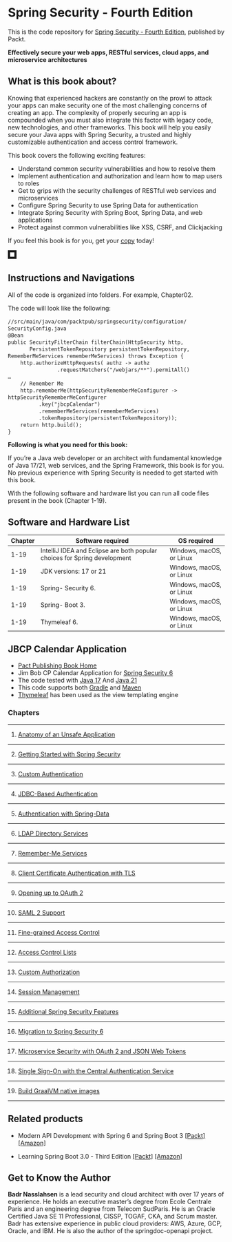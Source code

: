 # Spring Security - Fourth Edition

<a href="https://www.packtpub.com/product/spring-security-fourth-edition/9781835460504"><img src="https://content.packt.com/B21757/cover_image_small.jpg" alt="" height="256px" align="right"></a>

This is the code repository for [Spring Security - Fourth Edition](https://www.packtpub.com/product/spring-security-fourth-edition/9781835460504), published by Packt.

**Effectively secure your web apps, RESTful services, cloud apps, and microservice architectures**

## What is this book about?
Knowing that experienced hackers are constantly on the prowl to attack your apps can make security one of the most challenging concerns of creating an app. The complexity of properly securing an app is compounded when you must also integrate this factor with legacy code, new technologies, and other frameworks. This book will help you easily secure your Java apps with Spring Security, a trusted and highly customizable authentication and access control framework.
	
This book covers the following exciting features:
* Understand common security vulnerabilities and how to resolve them
* Implement authentication and authorization and learn how to map users to roles
* Get to grips with the security challenges of RESTful web services and microservices
* Configure Spring Security to use Spring Data for authentication
* Integrate Spring Security with Spring Boot, Spring Data, and web applications
* Protect against common vulnerabilities like XSS, CSRF, and Clickjacking

If you feel this book is for you, get your [copy](https://www.amazon.com/dp/183546050X) today!

<a href="https://www.packtpub.com/?utm_source=github&utm_medium=banner&utm_campaign=GitHubBanner"><img src="https://raw.githubusercontent.com/PacktPublishing/GitHub/master/GitHub.png" 
alt="https://www.packtpub.com/" border="5" /></a>


## Instructions and Navigations
All of the code is organized into folders. For example, Chapter02.

The code will look like the following:
```
//src/main/java/com/packtpub/springsecurity/configuration/
SecurityConfig.java
@Bean
public SecurityFilterChain filterChain(HttpSecurity http,
       PersistentTokenRepository persistentTokenRepository,
RememberMeServices rememberMeServices) throws Exception {
    http.authorizeHttpRequests( authz -> authz
                .requestMatchers("/webjars/**").permitAll()
…
    // Remember Me
    http.rememberMe(httpSecurityRememberMeConfigurer -> 
httpSecurityRememberMeConfigurer
          .key("jbcpCalendar")
          .rememberMeServices(rememberMeServices)
          .tokenRepository(persistentTokenRepository));
    return http.build();
}
```

**Following is what you need for this book:**

If you’re a Java web developer or an architect with fundamental knowledge of Java 17/21, web services, and the Spring Framework, this book is for you. No previous experience with Spring Security is needed to get started with this book.

With the following software and hardware list you can run all code files present in the book (Chapter 1-19).

## Software and Hardware List

| Chapter  | Software required                                                          | OS required                      |
| -------- | ---------------------------------------------------------------------------| ---------------------------------|
| 1-19     | IntelliJ IDEA and Eclipse are both popular choices for Spring development  | Windows, macOS, or Linux         |
| 1-19     | JDK versions: 17 or 21                                                     | Windows, macOS, or Linux         |
| 1-19     | Spring- Security 6.                                                        | Windows, macOS, or Linux         |
| 1-19     | Spring- Boot 3.                                                            | Windows, macOS, or Linux         |
| 1-19     | Thymeleaf 6.                                                               | Windows, macOS, or Linux         |

## JBCP Calendar Application

* [Pact Publishing Book Home](https://www.packtpub.com/application-development/spring-security-fourth-edition)
* Jim Bob CP Calendar Application for [Spring Security 6](https://docs.spring.io/spring-security/reference/index.html)
* The code tested with [Java 17](https://openjdk.org/projects/jdk/17/) And [Java 21](https://openjdk.java.net/projects/jdk/21/)
* This code supports both [Gradle](http://gradle.org) and [Maven](https://maven.apache.org/)
* [Thymeleaf](https://www.thymeleaf.org/) has been used as the view templating engine

### Chapters

***
1. [Anatomy of an Unsafe Application](Chapter01/README.md)
***
2. [Getting Started with Spring Security](Chapter02/README.md)
***
3. [Custom Authentication](Chapter03/README.md)
***
4. [JDBC-Based Authentication](Chapter04/README.md)
***
5. [Authentication with Spring-Data](Chapter05/README.md)
***
6. [LDAP Directory Services](Chapter06/README.md)
***
7. [Remember-Me Services](Chapter07/README.md)
***
8. [Client Certificate Authentication with TLS](Chapter08/README.md)
***
9. [Opening up to OAuth 2](Chapter09/README.md)
***
10. [SAML 2 Support](Chapter10/README.md)
***
11. [Fine-grained Access Control](Chapter11/README.md)
***
12. [Access Control Lists](Chapter12/README.md)
***
13. [Custom Authorization](Chapter13/README.md)
***
14. [Session Management](Chapter14/README.md)
***
15. [Additional Spring Security Features](Chapter15/README.md)
***
16. [Migration to Spring Security 6](Chapter16/README.md)
***
17. [Microservice Security with OAuth 2 and JSON Web Tokens](Chapter17/README.md)
***
18. [Single Sign-On with the Central Authentication Service](Chapter18/README.md)
***
19. [Build GraalVM native images](Chapter19/README.md)
***

## Related products <Other books you may enjoy>
* Modern API Development with Spring 6 and Spring Boot 3 [[Packt]](https://www.packtpub.com/product/modern-api-development-with-spring-6-and-spring-boot-3-second-edition/9781804613276) [[Amazon]](https://www.amazon.com/dp/1804613274)

* Learning Spring Boot 3.0 - Third Edition [[Packt]](https://www.packtpub.com/product/learning-spring-boot-30-third-edition/9781803233307) [[Amazon]](https://www.amazon.com/dp/1803233303)

## Get to Know the Author
**Badr Nasslahsen**
is a lead security and cloud architect with over 17 years of experience. He holds an executive master&rsquo;s degree from Ecole Centrale Paris and an engineering degree from Telecom SudParis. He is an Oracle Certified Java SE 11 Professional, CISSP, TOGAF, CKA, and Scrum master.
Badr has extensive experience in public cloud providers: AWS, Azure, GCP, Oracle, and IBM. He is also the author of the springdoc-openapi project.
